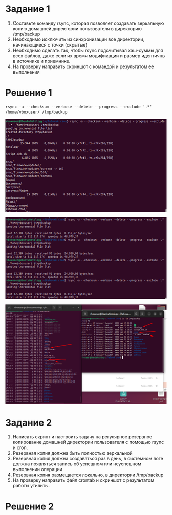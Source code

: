 # Задание 1

1. Составьте команду rsync, которая позволяет создавать зеркальную копию домашней директории пользователя в директорию /tmp/backup
2. Необходимо исключить из синхронизации все директории, начинающиеся с точки (скрытые)
3. Необходимо сделать так, чтобы rsync подсчитывал хэш-суммы для всех файлов, даже если их время модификации и размер идентичны в источнике и приемнике.
4. На проверку направить скриншот с командой и результатом ее выполнения

# Решение 1

```
rsync -a --checksum --verbose --delete --progress --exclude '.*' /home/vboxuser/ /tmp/backup
```

![alt text](https://github.com/llenar/-_-/blob/main/screen/Screen_1.png)

![alt text](https://github.com/llenar/-_-/blob/main/screen/Screen_2.png)

![alt text](https://github.com/llenar/-_-/blob/main/screen/Screen_3.png)


# Задание 2

1. Написать скрипт и настроить задачу на регулярное резервное копирование домашней директории пользователя с помощью rsync и cron.
2. Резервная копия должна быть полностью зеркальной
3. Резервная копия должна создаваться раз в день, в системном логе должна появляться запись об успешном или неуспешном выполнении операции
4. Резервная копия размещается локально, в директории /tmp/backup
5. На проверку направить файл crontab и скриншот с результатом работы утилиты.

# Решение 2

